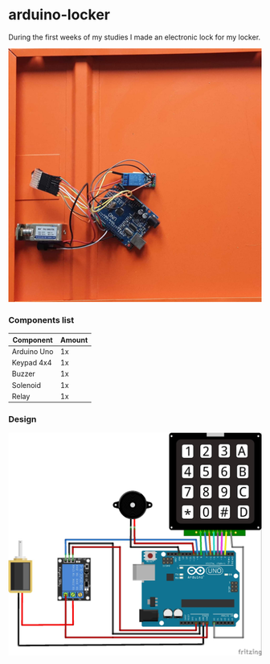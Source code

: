 # arduino-locker

During the first weeks of my studies I made an electronic lock for my locker.

![Image of Arduino Locker](img/arduino-locker.jpg?raw=true "Image of Arduino Locker")

### Components list

| Component     | Amount      |
|---------------|-------------|
| Arduino Uno   |1x           |  
| Keypad 4x4	|1x           |
| Buzzer        |1x           | 
| Solenoid      |1x           | 
| Relay         |1x           | 

### Design

![Design of Arduino Locker](img/design.jpg?raw=true "Design of Arduino Locker")

